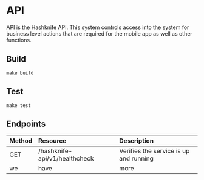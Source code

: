 # API

API is the Hashknife API. This system controls access into the system for business level actions that are required for the mobile app as well as other functions.

## Build

`make build`

## Test

`make test`

## Endpoints

| Method | Resource             | Description
| :----- | :-------             | :----------
| GET    | /hashknife-api/v1/healthcheck  | Verifies the service is up and running |
| we     | have | more |
